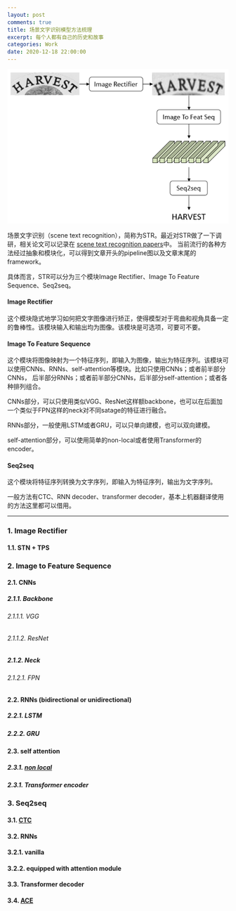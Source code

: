 ```yaml
---
layout: post
comments: true
title: 场景文字识别模型方法梳理
excerpt: 每个人都有自己的历史和故事
categories: Work
date: 2020-12-18 22:00:00
---
```


![scene text recognition pipeline](https://github.com/mileistone/mileistone.github.io/blob/main/assets/2020-12-18-scene-text-recognition-survey.png)

场景文字识别（scene text recognition），简称为STR。最近对STR做了一下调研，相关论文可以记录在
[scene text recognition papers](https://github.com/mileistone/study_resources/tree/master/modeling/supervised_learning/2d/scene_text_recognition)中。
当前流行的各种方法经过抽象和模块化，可以得到文章开头的pipeline图以及文章末尾的framework。

具体而言，STR可以分为三个模块Image Rectifier、Image To Feature Sequence、Seq2seq。

#### Image Rectifier
这个模块隐式地学习如何把文字图像进行矫正，使得模型对于弯曲和视角具备一定的鲁棒性。该模块输入和输出均为图像。该模块是可选项，可要可不要。

#### Image To Feature Sequence
这个模块将图像映射为一个特征序列，即输入为图像，输出为特征序列。该模块可以使用CNNs、RNNs、self-attention等模块。比如只使用CNNs；或者前半部分CNNs，
后半部分RNNs；或者前半部分CNNs，后半部分self-attention；或者各种排列组合。

CNNs部分，可以只使用类似VGG、ResNet这样额backbone，也可以在后面加一个类似于FPN这样的neck对不同satage的特征进行融合。

RNNs部分，一般使用LSTM或者GRU，可以只单向建模，也可以双向建模。

self-attention部分，可以使用简单的non-local或者使用Transformer的encoder。

#### Seq2seq
这个模块将特征序列转换为文字序列，即输入为特征序列，输出为文字序列。

一般方法有CTC、RNN decoder、transformer decoder，基本上机器翻译使用的方法这里都可以借用。

---

### 1. Image Rectifier
#### 1.1. STN + TPS
### 2. Image to Feature Sequence
#### 2.1. CNNs
##### 2.1.1. Backbone
###### 2.1.1.1. VGG
###### 2.1.1.2. ResNet
##### 2.1.2. Neck
###### 2.1.2.1. FPN
#### 2.2. RNNs (bidirectional or unidirectional)
##### 2.2.1. LSTM
##### 2.2.2. GRU
#### 2.3. self attention
##### 2.3.1. [non local](https://arxiv.org/abs/1711.07971)
##### 2.3.1. Transformer encoder
### 3. Seq2seq
#### 3.1. [CTC](https://www.cs.toronto.edu/~graves/icml_2006.pdf)
#### 3.2. RNNs
#### 3.2.1. vanilla
#### 3.2.2. equipped with attention module
#### 3.3. Transformer decoder
#### 3.4. [ACE](https://arxiv.org/abs/1904.08364)

